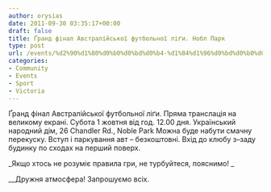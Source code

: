 ```yaml
---
author: orysias
date: 2011-09-30 03:35:17+00:00
draft: false
title: Ґранд фінал Австралійської футбольної ліґи. Нобл Парк
type: post
url: /events/%d2%90%d1%80%d0%b0%d0%bd%d0%b4-%d1%84%d1%96%d0%bd%d0%b0%d0%bb-%d0%90%d0%b2%d1%81%d1%82%d1%80%d0%b0%d0%bb%d1%96%d0%b9%d1%81%d1%8c%d0%ba%d0%be%d1%97-%d1%84%d1%83%d1%82%d0%b1%d0%be%d0%bb%d1%8c%d0%bd/
categories:
- Community
- Events
- Sport
- Victoria
---
```


Ґранд фінал Австралійської футбольної ліґи. Пряма транслація на великому екрані.
Субота 1 жовтня від год. 12.00 дня.
Український народний дім, 26 Chandler Rd., Noble Park
Можна буде набути смачну перекуску.
Вступ і паркування авт – безкоштовні.
Вхід до клюбу з–заду будинку по сходах на перший поверх.

_Якщо хтось не розуміє правила гри, не турбуйтеся, пояснимо! _

__Дружня атмосфера!
Запрошуємо всіх. 

